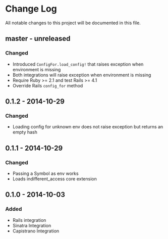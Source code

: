 # Change Log
All notable changes to this project will be documented in this file.

## master - unreleased
### Changed
- Introduced `ConfigFor.load_config!` that raises exception when environment is missing
- Both integrations will raise exception when environment is missing
- Require Ruby >= 2.1 and test Rails >= 4.1
- Override Rails `config_for` method

## 0.1.2 - 2014-10-29

### Changed
- Loading config for unknown env does not raise exception but returns an empty hash

## 0.1.1 - 2014-10-29

### Changed
- Passing a Symbol as env works
- Loads indifferent_access core extension

## 0.1.0 - 2014-10-03

### Added
- Rails integration
- Sinatra Integration
- Capistrano Integration
